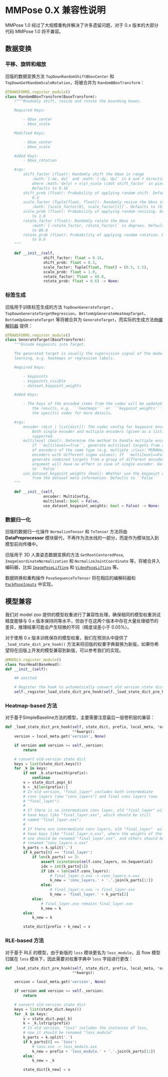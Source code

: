 # MMPose 0.X 兼容性说明

MMPose 1.0 经过了大规模重构并解决了许多遗留问题，对于 0.x 版本的大部分代码 MMPose 1.0 将不兼容。

## 数据变换

### 平移、旋转和缩放

旧版的数据变换方法 `TopDownRandomShiftBboxCenter` 和 `TopDownGetRandomScaleRotation`，将被合并为 `RandomBBoxTransform`：

```Python
@TRANSFORMS.register_module()
class RandomBBoxTransform(BaseTransform):
    r"""Rnadomly shift, resize and rotate the bounding boxes.

    Required Keys:

        - bbox_center
        - bbox_scale

    Modified Keys:

        - bbox_center
        - bbox_scale

    Added Keys:
        - bbox_rotation

    Args:
        shift_factor (float): Randomly shift the bbox in range
            :math:`[-dx, dx]` and :math:`[-dy, dy]` in X and Y directions,
            where :math:`dx(y) = x(y)_scale \cdot shift_factor` in pixels.
            Defaults to 0.16
        shift_prob (float): Probability of applying random shift. Defaults to
            0.3
        scale_factor (Tuple[float, float]): Randomly resize the bbox in range
            :math:`[scale_factor[0], scale_factor[1]]`. Defaults to (0.5, 1.5)
        scale_prob (float): Probability of applying random resizing. Defaults
            to 1.0
        rotate_factor (float): Randomly rotate the bbox in
            :math:`[-rotate_factor, rotate_factor]` in degrees. Defaults
            to 80.0
        rotate_prob (float): Probability of applying random rotation. Defaults
            to 0.6
    """

    def __init__(self,
                 shift_factor: float = 0.16,
                 shift_prob: float = 0.3,
                 scale_factor: Tuple[float, float] = (0.5, 1.5),
                 scale_prob: float = 1.0,
                 rotate_factor: float = 80.0,
                 rotate_prob: float = 0.6) -> None:
```

### 标签生成

旧版用于训练标签生成的方法 `TopDownGenerateTarget` 、`TopDownGenerateTargetRegression`、`BottomUpGenerateHeatmapTarget`、`BottomUpGenerateTarget` 等将被合并为 `GenerateTarget`，而实际的生成方法由[编解码器](./user_guides/codecs.md) 提供：

```Python
@TRANSFORMS.register_module()
class GenerateTarget(BaseTransform):
    """Encode keypoints into Target.

    The generated target is usually the supervision signal of the model
    learning, e.g. heatmaps or regression labels.

    Required Keys:

        - keypoints
        - keypoints_visible
        - dataset_keypoint_weights

    Added Keys:

        - The keys of the encoded items from the codec will be updated into
            the results, e.g. ``'heatmaps'`` or ``'keypoint_weights'``. See
            the specific codec for more details.

    Args:
        encoder (dict | list[dict]): The codec config for keypoint encoding.
            Both single encoder and multiple encoders (given as a list) are
            supported
        multilevel (bool): Determine the method to handle multiple encoders.
            If ``multilevel==True``, generate multilevel targets from a group
            of encoders of the same type (e.g. multiple :class:`MSRAHeatmap`
            encoders with different sigma values); If ``multilevel==False``,
            generate combined targets from a group of different encoders. This
            argument will have no effect in case of single encoder. Defaults
            to ``False``
        use_dataset_keypoint_weights (bool): Whether use the keypoint weights
            from the dataset meta information. Defaults to ``False``
    """

    def __init__(self,
                 encoder: MultiConfig,
                 multilevel: bool = False,
                 use_dataset_keypoint_weights: bool = False) -> None:
```

### 数据归一化

旧版的数据归一化操作 `NormalizeTensor` 和 `ToTensor` 方法将由 **DataPreprocessor** 模块替代，不再作为流水线的一部分，而是作为模块加入到模型前向传播中。

旧版用于 3D 人类姿态数据变换的方法 `GetRootCenteredPose`, `ImageCoordinateNormalization` 和 `NormalizeJointCoordinate` 等，将被合并入编码器，比如 [`ImagePoseLifting`](https://github.com/open-mmlab/mmpose/blob/dev-1.x/mmpose/codecs/image_pose_lifting.py#L11) 和 [`VideoPoseLifting`](https://github.com/open-mmlab/mmpose/blob/dev-1.x/mmpose/codecs/video_pose_lifting.py#L13) 等。

数据转换和重构操作 `PoseSequenceToTensor` 将在相应的编解码器和 [`PackPoseInputs`](https://github.com/open-mmlab/mmpose/blob/main/mmpose/datasets/transforms/formatting.py) 中实现。

## 模型兼容

我们对 model zoo 提供的模型权重进行了兼容性处理，确保相同的模型权重测试精度能够与 0.x 版本保持同等水平，但由于在这两个版本中存在大量处理细节的差异，推理结果可能会产生轻微的不同（精度误差小于 0.05%）。

对于使用 0.x 版本训练保存的模型权重，我们在预测头中提供了 `_load_state_dict_pre_hook()` 方法来将旧版的权重字典替换为新版，如果你希望将在旧版上开发的模型兼容到新版，可以参考我们的实现。

```Python
@MODELS.register_module()
class YourHead(BaseHead):
def __init__(self):

    ## omitted

    # Register the hook to automatically convert old version state dicts
    self._register_load_state_dict_pre_hook(self._load_state_dict_pre_hook)
```

### Heatmap-based 方法

对于基于SimpleBaseline方法的模型，主要需要注意最后一层卷积层的兼容：

```Python
def _load_state_dict_pre_hook(self, state_dict, prefix, local_meta, *args,
                              **kwargs):
    version = local_meta.get('version', None)

    if version and version >= self._version:
        return

    # convert old-version state dict
    keys = list(state_dict.keys())
    for _k in keys:
        if not _k.startswith(prefix):
            continue
        v = state_dict.pop(_k)
        k = _k[len(prefix):]
        # In old version, "final_layer" includes both intermediate
        # conv layers (new "conv_layers") and final conv layers (new
        # "final_layer").
        #
        # If there is no intermediate conv layer, old "final_layer" will
        # have keys like "final_layer.xxx", which should be still
        # named "final_layer.xxx";
        #
        # If there are intermediate conv layers, old "final_layer"  will
        # have keys like "final_layer.n.xxx", where the weights of the last
        # one should be renamed "final_layer.xxx", and others should be
        # renamed "conv_layers.n.xxx"
        k_parts = k.split('.')
        if k_parts[0] == 'final_layer':
            if len(k_parts) == 3:
                assert isinstance(self.conv_layers, nn.Sequential)
                idx = int(k_parts[1])
                if idx < len(self.conv_layers):
                    # final_layer.n.xxx -> conv_layers.n.xxx
                    k_new = 'conv_layers.' + '.'.join(k_parts[1:])
                else:
                    # final_layer.n.xxx -> final_layer.xxx
                    k_new = 'final_layer.' + k_parts[2]
            else:
                # final_layer.xxx remains final_layer.xxx
                k_new = k
        else:
            k_new = k

        state_dict[prefix + k_new] = v
```

### RLE-based 方法

对于基于 RLE 的模型，由于新版的 `loss` 模块更名为 `loss_module`，且 flow 模型归属在 `loss` 模块下，因此需要对权重字典中 `loss` 字段进行更改：

```Python
def _load_state_dict_pre_hook(self, state_dict, prefix, local_meta, *args,
                              **kwargs):

    version = local_meta.get('version', None)

    if version and version >= self._version:
        return

    # convert old-version state dict
    keys = list(state_dict.keys())
    for _k in keys:
        v = state_dict.pop(_k)
        k = _k.lstrip(prefix)
        # In old version, "loss" includes the instances of loss,
        # now it should be renamed "loss_module"
        k_parts = k.split('.')
        if k_parts[0] == 'loss':
            # loss.xxx -> loss_module.xxx
            k_new = prefix + 'loss_module.' + '.'.join(k_parts[1:])
        else:
            k_new = _k

        state_dict[k_new] = v
```
